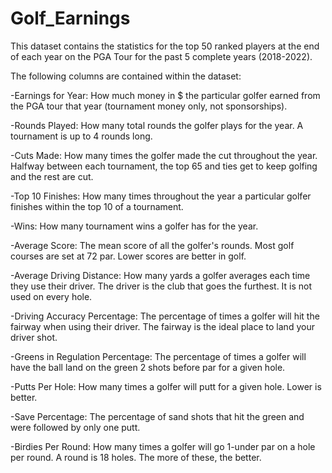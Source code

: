 # Golf_Earnings


This dataset contains the statistics for the top 50 ranked players at the end of each year on the PGA Tour for the past 5 complete years (2018-2022). 

The following columns are contained within the dataset:

-Earnings for Year: How much money in $ the particular golfer earned from the PGA tour that year (tournament money only, not sponsorships).

-Rounds Played: How many total rounds the golfer plays for the year. A tournament is up to 4 rounds long. 

-Cuts Made: How many times the golfer made the cut throughout the year. Halfway between each tournament, the top 65 and ties get to keep golfing and the rest are cut.

-Top 10 Finishes: How many times throughout the year a particular golfer finishes within the top 10 of a tournament.

-Wins: How many tournament wins a golfer has for the year.

-Average Score: The mean score of all the golfer's rounds. Most golf courses are set at 72 par. Lower scores are better in golf.

-Average Driving Distance: How many yards a golfer averages each time they use their driver. The driver is the club that goes the furthest. It is not used on every hole.

-Driving Accuracy Percentage: The percentage of times a golfer will hit the fairway when using their driver. The fairway is the ideal place to land your driver shot.

-Greens in Regulation Percentage: The percentage of times a golfer will have the ball land on the green 2 shots before par for a given hole.

-Putts Per Hole: How many times a golfer will putt for a given hole. Lower is better.

-Save Percentage: The percentage of sand shots that hit the green and were followed by only one putt.

-Birdies Per Round: How many times a golfer will go 1-under par on a hole per round. A round is 18 holes. The more of these, the better.
